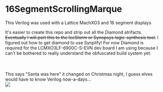 # 16SegmentScrollingMarque
This Verilog was used with a Lattice MachXO3 and 16 segment displays

It's easier to create this repo and strip out all the Diamond atrifacts. <strike>Eventually I will port this to the IceStorm or Synopsys logic-synthesis tool.</strike> I figured out how to get diamond to use Synplify! For now Diamond is required for the LCMXO3LF-6900C-S-EVN dev board I am using because I can't be bothered to really understand the obfuscated build system yet.
<br><br><br><br>
This says "Santa was here" it changed on Christmas night, I guess elves would have to know Verilog now-a-days...<br> 
<img src="https://github.com/tallenintegsys/16SegmentScrollingMarque/blob/master/docs/xmasOrnament.png">


